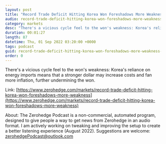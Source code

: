 ```yaml
---
layout: post
title: "Record Trade Deficit Hitting Korea Won Foreshadows More Weakness"
audio: record-trade-deficit-hitting-korea-won-foreshadows-more-weakness-0
category: markets
desc: "There's a vicious cycle feel to the won's weakness: Korea's reliance on energy imports means that a stronger dollar may increase costs and fan more inflation, further undermining the won."
duration: 00:01:27
length: 87
datetime: Thu, 01 Sep 2022 03:20:00 +0000
tags: podcast
guid: record-trade-deficit-hitting-korea-won-foreshadows-more-weakness-0
order: 0
---
```

There's a vicious cycle feel to the won's weakness: Korea's reliance on energy imports means that a stronger dollar may increase costs and fan more inflation, further undermining the won.

Link: [https://www.zerohedge.com/markets/record-trade-deficit-hitting-korea-won-foreshadows-more-weakness](https://www.zerohedge.com/markets/record-trade-deficit-hitting-korea-won-foreshadows-more-weakness)

About: The Zerohedge Podcast is a non-commercial, automated program, designed to give people a way to get news from Zerohedge in an audio format.  I am actively working on tweaking and improving the setup to create a better listening experience (August 2022).  Suggestions are welcome: [zerohedgePodcast@outlook.com](mailto:zerohedgePodcast@outlook.com)